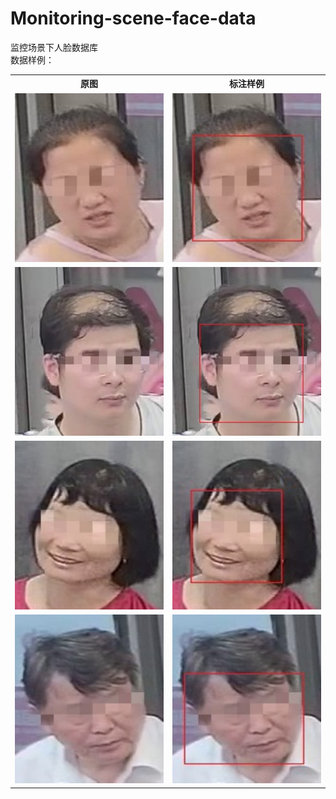 # Monitoring-scene-face-data
监控场景下人脸数据库
<br>数据样例：<br>
<table>
  <tr>
    <th>原图</th>
    <th>标注样例</th>
  </tr>
  <tr>
    <td> <img src="https://github.com/cmhu/Monitoring-scene-face-data/blob/master/pic/1.jpg" width="480" height="270" /> </td>
    <td> <img src="https://github.com/cmhu/Monitoring-scene-face-data/blob/master/pic/1-1.jpg" width="480" height="270" /> </td>
  </tr>
  <tr>
    <td> <img src="https://github.com/cmhu/Monitoring-scene-face-data/blob/master/pic/2.jpg" width="480" height="270" /> </td>
    <td> <img src="https://github.com/cmhu/Monitoring-scene-face-data/blob/master/pic/2-1.jpg" width="480" height="270" /> </td>
  </tr>
  <tr>
    <td> <img src="https://github.com/cmhu/Monitoring-scene-face-data/blob/master/pic/3.jpg" width="480" height="270" /> </td>
    <td> <img src="https://github.com/cmhu/Monitoring-scene-face-data/blob/master/pic/3-1.jpg" width="480" height="270" /> </td>
  </tr>     
    <tr>
    <td> <img src="https://github.com/cmhu/Monitoring-scene-face-data/blob/master/pic/4.jpg" width="480" height="270" /> </td>
    <td> <img src="https://github.com/cmhu/Monitoring-scene-face-data/blob/master/pic/4-1.jpg" width="480" height="270" /> </td>
  </tr>  
</table>

    
      
      
